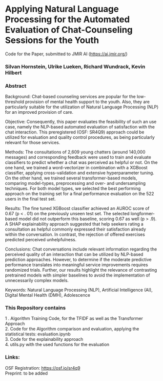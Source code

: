 # Applying Natural Language Processing for the Automated Evaluation of Chat-Counseling Sessions for the Youth
Code for the Paper, submitted to JMIR AI (https://ai.jmir.org/)
### Silvan Hornstein, Ulrike Lueken, Richard Wundrack, Kevin Hilbert
### Abstract
Background: 
Chat-based counseling services are popular for the low-threshold provision of mental health support to the youth. Also, they are particularly suitable for the utilization of Natural Language Processing (NLP) for an improved provision of care.

Objective: 
Consequently, this paper evaluates the feasibility of such an use case, namely the NLP-based automated evaluation of satisfaction with the chat interaction. This preregistered (OSF: SR4Q9) approach could be utilized for evaluation and quality control procedures, as being particularly relevant for those services. 

Methods:
The consultations of 2,609 young chatters (around 140,000 messages) and corresponding feedback were used to train and evaluate classifiers to predict whether a chat was perceived as helpful or not. On the one hand, we trained a word-vectorizer in combination with a XGBoost classifier, applying cross-validation and extensive hyperparameter tuning. On the other hand, we trained several transformer-based models, comparing model-types, preprocessing and over- and undersampling techniques. For both model types, we selected the best performing approach on the training set for a final performance evaluation on the 522 users in the final test set. 

Results: 
The fine tuned XGBoost classifier achieved an AUROC score of 0.67 (p < . 01) on the previously unseen test set. The selected longformer-based model did not outperform this baseline, scoring 0.67 as well (p > .9). A SHAP explainability approach suggested that help seekers rating a consultation as helpful commonly expressed their satisfaction already within the conversation. In contrast, the rejection of offered exercises predicted perceived unhelpfulness. 

Conclusions:
Chat conversations include relevant information regarding the perceived quality of an interaction that can be utilized by NLP-based prediction approaches. However, to determine if the moderate predictive performance translates into meaningful service improvements requires randomized trials. Further, our results highlight the relevance of contrasting pretrained models with simpler baselines to avoid the implementation of unnecessarily complex models. 

 Keywords: Natural Language Processing (NLP), Artificial Intelligence (AI), Digital Mental Health (DMH), Adolescence 

### This Repository contains
 1 . Algorithm Training Code, for the TFIDF as well as the Transformer Approach <br/>
 2.  Code for the Algorithm comparison and evaluation, applying the statistical tests: evaluation.ipynb <br/>
 3. Code for the explainability approach <br/>
 4. utils.py with the used functions for the evaluation <br/>

### Links:

OSF Registration: https://osf.io/sr4q9 <br/>
Preprint: to be added

